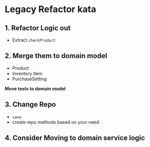 # Legacy Refactor kata

## 1. Refactor Logic out

- Extract `checkProduct`

## 2. Merge them to domain model

- Product
- Inventory Item
- PurchaseSetting

**Move tests to domain model**

## 3. Change Repo

- `save`
- create repo methods based on your need

## 4. Consider Moving to domain service logic
